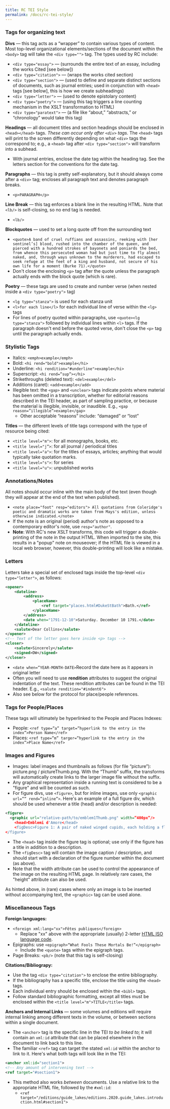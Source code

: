 ```yaml
---
title: RC TEI Style
permalink: /docs/rc-tei-style/
---
```


### Tags for organizing text

**Divs** — this tag acts as a “wrapper” to contain various types of content. Most top-level organizational elements/sections of the document within the `<body>` tag will take the `<div type="">` tag. The types used by RC include:

- `<div type="essay">` — (surrounds the entire text of an essay, including the works Cited [see below])
- `<div type="citation">` — (wraps the works cited section)
- `<div type="section">` — (used to define and separate distinct sections of documents, such as journal entries; used in conjunction with `<head>` tags [see below], this is how we create subheadings)
- `<div type="letter">` — (used to denote epistolary content)
- `<div type="poetry">` — (using this tag triggers a line counting mechanism in the XSLT transformation to HTML)
- `<div type="paratext">` — (a file like “about,” “abstracts,” or “chronology” would take this tag)

**Headings** — all document titles and section headings should be enclosed in `<head></head>` tags. *These can occur only after `<div>` tags.* The `<head>` tags will print to the screen differently depending on what `<div>` tags the correspond to; e.g., a `<head>` tag after `<div type="section">` will transform into a subhead.

- With journal entries, enclose the date tag within the heading tag. See the letters section for the conventions for the date tag.
  
**Paragraphs** — this tag is pretty self-explanatory, but it should always come after a `<div>` tag; encloses all paragraph text and denotes paragraph breaks.

- `<p>PARAGRAPH</p>`

**Line Break** — this tag enforces a blank line in the resulting HTML. Note that `<lb/>` is self-closing, so no end tag is needed.

- `<lb/>`

**Blockquotes** — used to set a long quote off from the surrounding text

- `<quote>A band of cruel ruffians and assassins, reeking with [her sentinel’s] blood, rushed into the chamber of the queen, and pierced with a hundred strokes of bayonets and poniards the bed, from whence this persecuted woman had but just time to fly almost naked, and, through ways unknown to the murderers, had escaped to seek refuge at the feet of a king and husband, not secure of his own life for a moment (Burke 71).</quote>`
- Don't close the enclosing `<p>` tag after the quote unless the paragraph actually ends with the block quote (which is rare).

**Poetry** — these tags are used to create and number verse (when nested inside a `<div type="poetry">` tag)

- `<lg type="stanza">` is used for each stanza unit
- `<l>for each line</l>` for each individual line of verse within the `<lg>` tags
- For lines of poetry quoted within paragraphs, use `<quote><lg type="stanza">` followed by individual lines within `<l>` tags. If the paragraph doesn't end before the quoted verse, don't close the `<p>` tag until the paragraph actually ends.

### Stylistic Tags

- Italics: `<emph>example</emph>`
- Bold: `<hi rend="bold">example</hi>`
- Underline: `<hi rendition="#underline">example</hi>`
- Superscript: `<hi rend=”sup”></hi>`
- Strikethroughs (deleted text): `<del>example</del>`
- Additions (caret): `<add>example</add>`
- Illegible text: the `<gap>` and `<unclear>` tags indicate points where material has been omitted in a transcription, whether for editorial reasons described in the TEI header, as part of sampling practice, or because the material is illegible, invisible, or inaudible. E.g., `<gap reason=”illegible”>example</gap>`
  - Other acceptable “reasons” include: “damaged” or “lost”

**Titles** — the different levels of title tags correspond with the type of resource being cited:

- `<title level="m">`: for all monographs, books, etc.
- `<title level="j”>`: for all journal / periodical titles
- `<title level="a">`: for the titles of essays, articles; anything that would typically take quotation marks.
- `<title level="s">`: for series
- `<title level="u">`: unpublished works

### Annotations/Notes

All notes should occur inline with the main body of the text (even though they will appear at the end of the text when published).

- `<note place="foot" resp="editors"> All quotations from Coleridge's poetic and dramatic works are taken from Mays's edition, unless otherwise indicated.</note>`
- If the note is an original (period) author's note as opposed to a contemporary editor's note, use `resp="author"`.
- **Note**: With RC's new XSLT transforms, this code will trigger a double-printing of the note in the output HTML. When imported to the site, this results in a "popup" note on mouseover; if the HTML file is viewed in a local web browser, however, this double-printing will look like a mistake.

### Letters

Letters take a special set of enclosed tags inside the top-level `<div type="letter">`, as follows:

```xml
<opener>
    <dateline>
        <address>
            <placeName>
                <ref target="places.html#DukeStBath">Bath.</ref>
            </placeName>
        </address>
        <date when="1791-12-10">Saturday. December 10 1791.</date>
    </dateline>
    <salute>Dear Collins</salute>
</opener>
<!-- Text of the letter goes here inside <p> tags -->
<closer>
    <salute>Sincerely</salute>
    <signed>DW</signed>
</closer>
```

- `<date when=”YEAR-MONTH-DATE>`Record the date here as it appears in original letter</date>
- Often you will need to use **rendition** attributes to suggest the original indentation of the text. These rendition attributes can be found in the TEI header. E.g., `<salute rendition="#indent6">`
- Also see below for the protocol for place/people references.

### Tags for People/Places

These tags will ultimately be hyperlinked to the People and Places Indexes:

- People: `<ref type=”a” target=”hyperlink to the entry in the index”>Person Name</ref>`
- Places: `<ref type=”m” targer=”hyperlink to the entry in the index”>Place Name</ref>`

### Images and Figures

- Images: label images and thumbnails as follows (for file “picture”): picture.png / pictureThumb.png. With the “Thumb” suffix, the transforms will automatically create links to the larger image file without the suffix.
- Any graphical representation inside a running text is considered to be a "figure" and will be counted as such.
- For figure divs, use `<figure>`, but for inline images, use only `<graphic url=”” rend=”inline”>`. Here's an example of a full figure div, which should be used whenever a title (head) and/or description is needed:

```xml
<figure>
  <graphic url="relative-path/to/emblem1Thumb.png" width=”400px”/>
    <head>Emblemi d'Amore</head>
    <figDesc>Figure 1: A pair of naked winged cupids, each holding a flaming torch, in a rural setting.</figDesc> 
</figure>
```

- The `<head>` tag inside the figure tag is optional; use only if the figure has a title in addition to a description.
- The `<figDesc>` tag will contain the image caption / description, and should start with a declaration of the figure number within the document (as above).
- Note that the width attribute can be used to control the appearance of the image on the resulting HTML page. In relatively rare cases, the "height" attribute can also be used.

As hinted above, in (rare) cases where only an image is to be inserted without accompanying text, the `<graphic>` tag can be used alone.

### Miscellaneous Tags

**Foreign languages:**

- `<foreign xml:lang="xx">Fêtes publiques</foreign>`
  - Replace "xx" above with the appropriate (usually) 2-letter [HTML ISO language code](https://www.w3docs.com/learn-html/html-language-codes.html).
- Epigraphs: use `<epigraph>“What Fools These Mortals Be!”</epigraph>`
  - Include the `<quote>` tags within the epigraph tags.
- Page Breaks: `<pb/>` (note that this tag is self-closing)

**Citations/Bibliograpy:**

- Use the tag `<div type="citation">` to enclose the entire bibliography.
- If the bibliography has a specific title, enclose the title using the `<head>` tags.
- Each individual entry should be enclosed within the `<bibl>` tags.
- Follow standard bibliographic formatting, except all titles must be enclosed within the `<title level="m">TITLE</title>` tags.

**Anchors and Internal Links** — some volumes and editions will require internal linking among different texts in the volume, or between sections within a single document.

- The `<anchor>` tag is the specific line in the TEI *to be linked to*; it will contain an `xml:id` attribute that can be placed elsewhere in the document to link back to this line.
- The familiar `<ref>` tag can target the stated `xml:id` within the anchor to link to it. Here's what both tags will look like in the TEI:
  
```xml
<anchor xml:id="section1">
<!-- Any amount of intervening text -->
<ref target="#section1">
```

- This method also works *between* documents. Use a relative link to the appropriate HTML file, followed by the `#xml:id`:
  - `<ref target="/editions/guide_lakes/editions.2020.guide_lakes.introduction.html#section1">`
